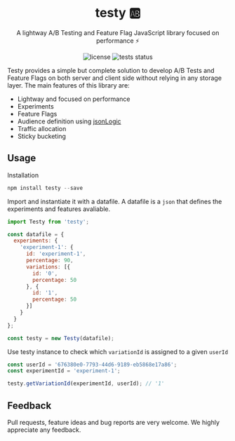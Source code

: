 <h1 align="center">
  testy 🆎
</h1>

<p align="center">
  A lightway A/B Testing and Feature Flag JavaScript library focused on performance ⚡️
</p>
<p align="center">
  <img alt="license" src="https://img.shields.io/badge/license-MIT-blue.svg">
  <img alt="tests status" src="https://github.com/andresz1/size-limit-action/workflows/test/badge.svg">
</p>

Testy provides a simple but complete solution to develop A/B Tests and Feature Flags on both server and client side without relying in any storage layer. The main features of this library are:
- Lightway and focused on performance
- Experiments
- Feature Flags
- Audience definition using [jsonLogic](http://jsonlogic.com/)
- Traffic allocation
- Sticky bucketing


## Usage
Installation
```js
npm install testy --save
```

Import and instantiate it with a datafile. A datafile is a `json` that defines the experiments and features avaliable.
```js
import Testy from 'testy';

const datafile = {
  experiments: {
    'experiment-1': {
      id: 'experiment-1',
      percentage: 90,
      variations: [{
        id: '0',
        percentage: 50
      }, {
        id: '1',
        percentage: 50
      }]
    }
  }
};

const testy = new Testy(datafile);
```

Use testy instance to check which `variationId` is assigned to a given `userId`
```js
const userId = '676380e0-7793-44d6-9189-eb5868e17a86';
const experimentId = 'experiment-1';

testy.getVariationId(experimentId, userId); // '1'
```

## Feedback

Pull requests, feature ideas and bug reports are very welcome. We highly appreciate any feedback.
